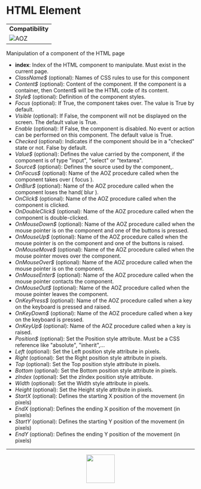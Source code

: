 # HTML Element
<table><tr><td colspan="2"><b>Compatibility</b></td></tr><tr><td><img src="https://drive.google.com/uc?export=view&id=1NbXQFq8_hw18wZSmQiAaH8PEkx0iN0ue" valign="center" all="AOZ" title="AOZ" /></td></tr></table>

Manipulation of a component of the HTML page
- **index**: Index of the HTML component to manipulate. Must exist in the current page.
- _ClassName&dollar;_ (optional): Names of CSS rules to use for this component
- _Content&dollar;_ (optional): Content of the component. If the component is a container, then Content&dollar; will be the HTML code of its content.
- _Style&dollar;_ (optional): Definition of the component styles.
- _Focus_ (optional): If True, the component takes over. The value is True by default.
- _Visible_ (optional): If False, the component will not be displayed on the screen. The default value is True.
- _Enable_ (optional): If False, the component is disabled. No event or action can be performed on this component. The default value is True.
- _Checked_ (optional): Indicates if the component should be in a "checked" state or not. False by default.
- _Value&dollar;_ (optional): Defines the value carried by the component, if the component is of type "input", "select" or "textarea".
- _Source&dollar;_ (optional): Defines the source used by the component,.
- _OnFocus&dollar;_ (optional): Name of the AOZ procedure called when the component takes over ( focus ).
- _OnBlur&dollar;_ (optional): Name of the AOZ procedure called when the component loses the hand( blur ).
- _OnClick&dollar;_ (optional): Name of the AOZ procedure called when the component is clicked.
- _OnDoubleClick&dollar;_ (optional): Name of the AOZ procedure called when the component is double-clicked.
- _OnMouseDown&dollar;_ (optional): Name of the AOZ procedure called when the mouse pointer is on the component and one of the buttons is pressed.
- _OnMouseUp&dollar;_ (optional): Name of the AOZ procedure called when the mouse pointer is on the component and one of the buttons is raised.
- _OnMouseMove&dollar;_ (optional): Name of the AOZ procedure called when the mouse pointer moves over the component.
- _OnMouseOver&dollar;_ (optional): Name of the AOZ procedure called when the mouse pointer is on the component.
- _OnMouseEnter&dollar;_ (optional): Name of the AOZ procedure called when the mouse pointer contacts the component.
- _OnMouseOut&dollar;_ (optional): Name of the AOZ procedure called when the mouse pointer leaves the component.
- _OnKeyPress&dollar;_ (optional): Name of the AOZ procedure called when a key on the keyboard is pressed and raised.
- _OnKeyDown&dollar;_ (optional): Name of the AOZ procedure called when a key on the keyboard is pressed.
- _OnKeyUp&dollar;_ (optional): Name of the AOZ procedure called when a key is raised.
- _Position&dollar;_ (optional): Set the Position style attribute. Must be a CSS reference like "absolute", "inherit",...
- _Left_ (optional): Set the Left position style attribute in pixels.
- _Right_ (optional): Set the Right position style attribute in pixels.
- _Top_ (optional): Set the Top position style attribute in pixels.
- _Bottom_ (optional): Set the Bottom position style attribute in pixels.
- _zIndex_ (optional): Set the zIndex position style attribute.
- _Width_ (optional): Set the Width style attribute in pixels.
- _Height_ (optional): Set the Height style attribute in pixels.
- _StartX_ (optional): Defines the starting X position of the movement (in pixels)
- _EndX_ (optional): Defines the ending X position of the movement (in pixels)
- _StartY_ (optional): Defines the starting Y position of the movement (in pixels)
- _EndY_ (optional): Defines the ending Y position of the movement (in pixels)
---
<p align="center"><img valign="middle" width="76px" src="https://drive.google.com/uc?export=view&id=1c2KO0LJpvMS9X9CAGV6dOfciR7OWhdKA" /></p>